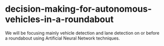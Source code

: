# decision-making-for-autonomous-vehicles-in-a-roundabout
We will be focusing mainly vehicle detection and lane detection on or before a roundabout using Artificial Neural Network techniques.
